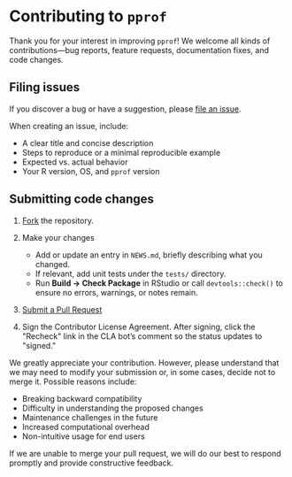 # Contributing to `pprof`

Thank you for your interest in improving `pprof`! We welcome all kinds of contributions—bug reports, feature requests, documentation fixes, and code changes.

## Filing issues

If you discover a bug or have a suggestion, please [file an issue](https://github.com/UM-KevinHe/pprof/issues/new).

When creating an issue, include:

-   A clear title and concise description
-   Steps to reproduce or a minimal reproducible example
-   Expected vs. actual behavior
-   Your R version, OS, and `pprof` version

## Submitting code changes

1.  [Fork](https://github.com/UM-KevinHe/pprof/fork) the repository.

2.  Make your changes

    -   Add or update an entry in `NEWS.md`, briefly describing what you changed.
    -   If relevant, add unit tests under the `tests/` directory.
    -   Run **Build → Check Package** in RStudio or call `devtools::check()` to ensure no errors, warnings, or notes remain.

3.  [Submit a Pull Request](https://github.com/UM-KevinHe/pprof/pulls)

4.  Sign the Contributor License Agreement. After signing, click the "Recheck" link in the CLA bot’s comment so the status updates to "signed."

We greatly appreciate your contribution. However, please understand that we may need to modify your submission or, in some cases, decide not to merge it. Possible reasons include:

-   Breaking backward compatibility
-   Difficulty in understanding the proposed changes
-   Maintenance challenges in the future
-   Increased computational overhead
-   Non-intuitive usage for end users

If we are unable to merge your pull request, we will do our best to respond promptly and provide constructive feedback.
